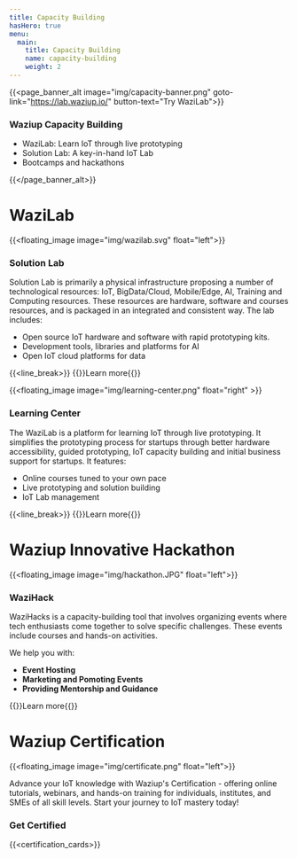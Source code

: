 ```yaml
---
title: Capacity Building
hasHero: true
menu:
  main:
    title: Capacity Building
    name: capacity-building
    weight: 2
---
```


{{<page_banner_alt  image="img/capacity-banner.png" goto-link="https://lab.waziup.io/" button-text="Try WaziLab">}}

### Waziup Capacity Building

- WaziLab: Learn IoT through live prototyping 
- Solution Lab: A key-in-hand IoT Lab
- Bootcamps and hackathons

{{</page_banner_alt>}}


WaziLab
=======

{{<floating_image image="img/wazilab.svg" float="left">}}

### Solution Lab

Solution Lab is primarily a physical infrastructure proposing a number of technological resources: IoT, BigData/Cloud, Mobile/Edge, AI, Training and Computing resources. These resources are hardware, software and courses resources, and is packaged in an integrated and consistent way. The lab includes:

- Open source IoT hardware and software with rapid prototyping kits.
- Development tools, libraries and platforms for AI
- Open IoT cloud platforms for data 

{{<line_break>}}
{{<button-learn-more link="solution-lab"  color="blm-orange">}}Learn more{{</button-learn-more>}} 


{{<floating_image image="img/learning-center.png" float="right" >}}

### Learning Center

The WaziLab is a platform for learning IoT through live prototyping. It simplifies the prototyping process for startups through better hardware accessibility, guided prototyping, IoT capacity building and initial business support for startups. It features:

- Online courses tuned to your own pace
- Live prototyping and solution building
- IoT Lab management

{{<line_break>}}
{{<button-learn-more link="learning-center"  color="blm-orange">}}Learn more{{</button-learn-more>}} 

Waziup Innovative Hackathon
===========================

{{<floating_image image="img/hackathon.JPG" float="left">}}

### WaziHack

WaziHacks is a capacity-building tool that involves organizing events where tech enthusiasts come together to solve specific challenges. These events include courses and hands-on activities.

We help you with:

- **Event Hosting**
- **Marketing and Pomoting Events** 
- **Providing Mentorship and Guidance**

{{<button-learn-more link="wazihack" color="blm-orange" >}}Learn more{{</button-learn-more>}} 

Waziup Certification
====================


{{<floating_image image="img/certificate.png" float="left">}}


Advance your IoT knowledge with Waziup's Certification - offering online tutorials, webinars, and hands-on training for individuals, institutes, and SMEs of all skill levels. Start your journey to IoT mastery today!

### Get Certified

{{<certification_cards>}}

